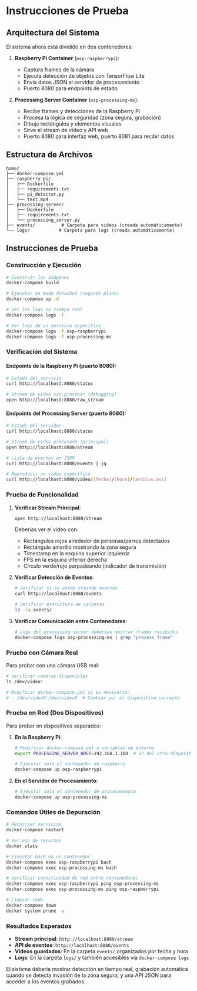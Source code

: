# Instrucciones de Prueba

## Arquitectura del Sistema

El sistema ahora está dividido en dos contenedores:

1. **Raspberry Pi Container** (`osp-raspberrypi`): 
   - Captura frames de la cámara
   - Ejecuta detección de objetos con TensorFlow Lite
   - Envía datos JSON al servidor de procesamiento
   - Puerto 8080 para endpoints de estado

2. **Processing Server Container** (`osp-processing-ms`):
   - Recibe frames y detecciones de la Raspberry Pi
   - Procesa la lógica de seguridad (zona segura, grabación)
   - Dibuja rectángulos y elementos visuales
   - Sirve el stream de video y API web
   - Puerto 8080 para interfaz web, puerto 8081 para recibir datos

## Estructura de Archivos

```
home/
├── docker-compose.yml
├── raspberry-pi/
│   ├── Dockerfile
│   ├── requirements.txt
│   ├── pi_detector.py
│   └── test.mp4
├── processing-server/
│   ├── Dockerfile
│   ├── requirements.txt
│   └── processing_server.py
├── events/          # Carpeta para videos (creada automáticamente)
└── logs/           # Carpeta para logs (creada automáticamente)
```

## Instrucciones de Prueba

### Construcción y Ejecución

```bash
# Construir las imágenes
docker-compose build

# Ejecutar en modo detached (segundo plano)
docker-compose up -d

# Ver los logs en tiempo real
docker-compose logs -f

# Ver logs de un servicio específico
docker-compose logs -f osp-raspberrypi
docker-compose logs -f osp-processing-ms
```

### Verificación del Sistema

#### Endpoints de la Raspberry Pi (puerto 8080):
```bash
# Estado del servicio
curl http://localhost:8080/status

# Stream de video sin procesar (debugging)
open http://localhost:8080/raw_stream
```

#### Endpoints del Processing Server (puerto 8080):
```bash
# Estado del servidor
curl http://localhost:8080/status

# Stream de video procesado (principal)
open http://localhost:8080/stream

# Lista de eventos en JSON
curl http://localhost:8080/events | jq

# Reproducir un video específico
curl http://localhost:8080/video/[fecha]/[hora]/[archivo.avi]
```

### Prueba de Funcionalidad

1. **Verificar Stream Principal**:
   ```bash
   open http://localhost:8080/stream
   ```
   Deberías ver el video con:
   - Rectángulos rojos alrededor de personas/perros detectados
   - Rectángulo amarillo mostrando la zona segura
   - Timestamp en la esquina superior izquierda
   - FPS en la esquina inferior derecha
   - Círculo verde/rojo parpadeando (indicador de transmisión)

2. **Verificar Detección de Eventos**:
   ```bash
   # Verificar si se están creando eventos
   curl http://localhost:8080/events
   
   # Verificar estructura de carpetas
   ls -la events/
   ```

3. **Verificar Comunicación entre Contenedores**:
   ```bash
   # Logs del processing server deberían mostrar frames recibidos
   docker-compose logs osp-processing-ms | grep "process_frame"
   ```

### Prueba con Cámara Real

Para probar con una cámara USB real:

```bash
# Verificar cámaras disponibles
ls /dev/video*

# Modificar docker-compose.yml si es necesario:
# - /dev/video0:/dev/video0  # Cambiar por el dispositivo correcto
```

### Prueba en Red (Dos Dispositivos)

Para probar en dispositivos separados:

1. **En la Raspberry Pi**:
   ```bash
   # Modificar docker-compose.yml o variables de entorno
   export PROCESSING_SERVER_HOST=192.168.1.100  # IP del otro dispositivo
   
   # Ejecutar solo el contenedor de raspberry
   docker-compose up osp-raspberrypi
   ```

2. **En el Servidor de Procesamiento**:
   ```bash
   # Ejecutar solo el contenedor de procesamiento
   docker-compose up osp-processing-ms
   ```

### Comandos Útiles de Depuración

```bash
# Reiniciar servicios
docker-compose restart

# Ver uso de recursos
docker stats

# Ejecutar bash en un contenedor
docker-compose exec osp-raspberrypi bash
docker-compose exec osp-processing-ms bash

# Verificar conectividad de red entre contenedores
docker-compose exec osp-raspberrypi ping osp-processing-ms
docker-compose exec osp-processing-ms ping osp-raspberrypi

# Limpiar todo
docker-compose down
docker system prune -a
```

### Resultados Esperados

- **Stream principal**: `http://localhost:8080/stream`
- **API de eventos**: `http://localhost:8080/events`
- **Videos guardados**: En la carpeta `events/` organizados por fecha y hora
- **Logs**: En la carpeta `logs/` y también accesibles via `docker-compose logs`

El sistema debería mostrar detección en tiempo real, grabación automática cuando se detecta invasión de la zona segura, y una API JSON para acceder a los eventos grabados.
